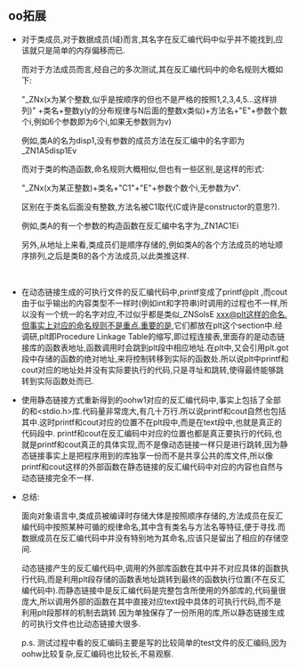 

## oo拓展

* 对于类成员,对于数据成员(域)而言,其名字在反汇编代码中似乎并不能找到,应该就只是简单的内存偏移而已.

  而对于方法成员而言,经自己的多次测试,其在反汇编代码中的命名规则大概如下:

  "_ZNx(x为某个整数,似乎是按顺序的但也不是严格的按照1,2,3,4,5...这样排列)" +类名+整数y(y的分布规律与N后面的整数x类似)+方法名+"E"+参数个数个i,例如6个参数即为6个i,如果无参数则为v) 

  例如,类A的名为disp1,没有参数的成员方法在反汇编中的名字即为_ZN1A5disp1Ev

  而对于类的构造函数,命名规则大概相似,但也有一些区别,是这样的形式:

  "_ZNx(x为某正整数)+类名+"C1"+"E"+参数个数个i,无参数为v".

  区别在于类名后面没有整数,方法名被C1取代(C或许是constructor的意思?).

  例如,类A的有一个参数的构造函数在反汇编中名字为_ZN1AC1Ei

  另外,从地址上来看,类成员们是顺序存储的,例如类A的各个方法成员的地址顺序排列,之后是类B的各个方法成员,以此类推这样.

  ​

* 在动态链接生成的可执行文件的反汇编代码中,printf变成了printf@plt ,而cout由于似乎输出的内容类型不一样时(例如int和字符串)时调用的过程也不一样,所以没有一个统一的名字对应,不过似乎都是类似_ZNSolsE xxx@plt这样的命名.但事实上对应的命名规则不是重点.重要的是,它们都放在plt这个section中.经调研,plt即Procedure Linkage Table的缩写,即过程连接表,里面存的是动态链接库的函数表地址,函数调用时会跳到plt段中相应地址.在plt中,又会引用plt.got段中存储的函数的绝对地址,来将控制转移到实际的函数处.所以说plt中printf和cout对应的地址处并没有实际要执行的代码,只是寻址和跳转,使得最终能够跳转到实际函数处而已.

* 使用静态链接方式重新得到的oohw1对应的反汇编代码中,事实上包括了全部的<iostream>和<stdio.h>库.代码量非常庞大,有几十万行.所以说printf和cout自然也包括其中.这时printf和cout对应的位置不在plt段中,而是在text段中,也就是真正的代码段中. printf和cout在反汇编码中对应的位置也都是真正要执行的代码,也就是printf和cout真正的具体实现,而不是像动态链接一样只是进行跳转,因为静态链接事实上是把程序用到的库独享一份而不是共享公共的库文件,所以像printf和cout这样的外部函数在静态链接的反汇编代码中对应的内容也自然与动态链接完全不一样.

* 总结:

  面向对象语言中,类成员被编译时存储大体是按照顺序存储的,方法成员在反汇编代码中按照某种可循的规律命名,其中含有类名与方法名等特征,便于寻找.而数据成员在反汇编代码中并没有特别地为其命名,应该只是留出了相应的存储空间.

  动态链接产生的反汇编代码中,调用的外部库函数在其中并不对应具体的函数执行代码,而是利用plt段存储的函数表地址跳转到最终的函数执行位置(不在反汇编代码中).而静态链接中是反汇编代码是完整包含所使用的外部库的,代码量很庞大,所以调用外部的函数在其中直接对应text段中具体的可执行代码,而不是利用plt段那样的机制去跳转.因为单独保存了一份所用的库,所以静态链接生成的可执行文件也比动态链接大很多.

  p.s. 测试过程中看的反汇编码主要是写的比较简单的test文件的反汇编码,因为oohw比较复杂,反汇编码也比较长,不易观察.

  ​

